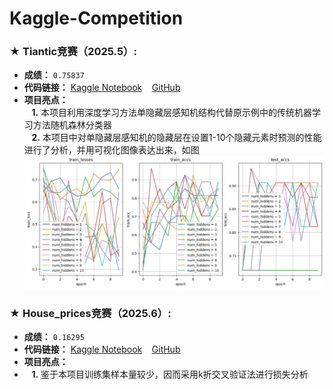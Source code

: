 # Kaggle-Competition

### &#9733; **Tiantic竞赛**（2025.5）:  
-  **成绩：** `0.75837`
-  **代码链接：** [Kaggle Notebook](https://www.kaggle.com/code/mtscoptor/titanic) &#8192; [GitHub](Titanic/titanic.ipynb)
-  **项目亮点：**  
&#8192; **1.** 本项目利用深度学习方法单隐藏层感知机结构代替原示例中的传统机器学习方法随机森林分类器  
&#8192; **2.** 本项目中对单隐藏层感知机的隐藏层在设置1-10个隐藏元素时预测的性能进行了分析，并用可视化图像表达出来，如图   ![](Titanic/analysis.png) 

### &#9733; **House_prices竞赛**（2025.6）:  
-  **成绩：** `0.16295`
-  **代码链接：** [Kaggle Notebook](https://www.kaggle.com/code/mtscoptor/house-prices) &#8192; [GitHub](House_prices/house_prices.ipynb)
-  **项目亮点：**
-  &#8192; **1.** 鉴于本项目训练集样本量较少，因而采用k折交叉验证法进行损失分析
